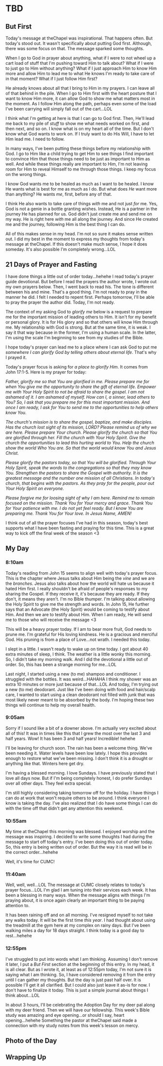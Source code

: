 # TBD

## But First

Today's message at theChapel was inspirational. That happens often. But today's stood out. It wasn't specifically about putting God first. Although, there was some focus on that. The message sparked some thoughts.

When I go to God in prayer about anything, what if I were to not wheel up a cart load of stuff that I'm pushing toward Him to talk about? What if I were to just go to Him without anything? What if I just approach Him to know Him more and allow Him to lead me to what He knows I'm ready to take care of in that moment? What if I just follow Him first?

He already knows about all that I bring to Him in my prayers. I can leave all of that behind in the pile. When I go to Him first with the heart posture that I want to know Him more, it can allow God to show me what matters most in the moment. As I follow Him along the path, perhaps even some of the load I've been carrying will simply fall out of the cart...LOL

I think what I'm getting at here is that I can go to God first. Then, He'll lead me back to my pile of *stuff* to show me what needs worked on first, and then next, and so on. I know what is on my heart all of the time. But I don't know what God wants to work on. If I truly want to do His Will, I have to let Him lead me. I need to follow.

In many ways, I've been putting these things before my relationship with God. I go to Him like a child trying to get Him to see things I find important to convince Him that those things need to be just as important to Him as well. And while these things really are important to Him, I'm not leaving room for Him to reveal Himself to me through those things. I keep my focus on the wrong things.

I know God wants me to be healed as much as I want to be healed. I know He wants what is best for me as much as I do. But what does *He* want more than anything? He wants *me*, first, before any of that.

I think He also wants to take care of things *with* me and not just *for* me. Yes, God is not a genie in a bottle granting wishes. Instead, He is a partner in the journey He has planned for us. God didn't just create me and send me on my way. He is right here *with* me all along the journey. And since He created me and the journey, following Him is the best thing I can do.

All of this makes sense in my head. I'm not so sure it makes sense written out. I did my best in the moment to express my thoughts from today's message at theChapel. If this doesn't make much sense, I hope it does someday. It's also possible I'm completely wrong...LOL

## 21 Days of Prayer and Fasting

I have done things a little out of order today...hehehe I read today's prayer guide devotional. But before I read the prayers the author wrote, I wrote out my own prayers below. Then, I went back to read his. The tone is different between his and mine. That's a good thing. I'm not ready to pray in the manner he did. I felt I needed to repent first. Perhaps tomorrow, I'll be able to pray the prayer the author did. Today, I'm not ready.

The context of my asking God to *glorify me* below is a request to prepare me for the important mission of leading others to Him. It isn't for my benefit or personal glory. It is for His glory and so that others will know Him through me. My relationship with God is strong. But at the same time, it is weak. I say it that way because in the former, I'm using a human scale. In the latter, I'm using the scale I'm beginning to see from my studies of the Bible.

I hope today's prayer can lead me to a place where I can ask God to put me *somewhere I can glorify God by telling others about eternal life*. That's why I prayed it.

Today's prayer focus is asking for *a place to glorify Him*. It comes from John 17:1-5. Here is my prayer for today:

*Father, glorify me so that You are glorified in me. Please prepare me for when You give me the opportunity to share the gift of eternal life. Empower me with Your Holy Spirit to not be afraid to share the gospel. I am not ashamed of it. I am ashamed of myself. How can I, a sinner, lead others to You? So, I ask that you prepare me for this most important mission. And once I am ready, I ask for You to send me to the opportunities to help others know You.*

*The church's mission is to share the gospel, baptize, and make disciples. Has the church lost sight of its mission, LORD? Please remind us of why we are here. Please prepare Your church. Please glorify the church so that You are glorified through her. Fill the church with Your Holy Spirit. Give the church the opportunities to lead this hurting world to You. Help the church show the world Who You are. So that the world would know You and Jesus Christ.*

*Please glorify the pastors today, so that You will be glorified. Through Your Holy Spirit, speak the words to the congregations so that they may know You. Strengthen the pastors to share the Gospel with authority. It is the greatest message and the number one mission of all Christians. In today's church, that begins with the pastors. As they pray for the people, pour out Your Holy Spirit on everyone.*

*Please forgive me for loosing sight of why I am here. Remind me to remain focused on the mission. Thank You for Your mercy and grace. Thank You for Your patience with me. I do not yet feel ready. But I know You are preparing me. Thank You for Your love. In Jesus Name, AMEN!*

I think out of all the prayer focuses I've had in this season, today's best supports what I have been fasting and praying for this time. This is a great way to kick off the final week of the season <3

## My Day

### 8:10am

Today's reading from John 15 seems to align well with today's prayer focus. This is the chapter where Jesus talks about Him being the *vine* and we are the *branches*. Jesus also talks about how the world will hate us because it hated Him first. I really shouldn't be afraid of people's responses to my sharing the Gospel. If they receive it, it's because they are ready. If they don't, it means they aren't. I'm no Bible thumper. I'm talking about allowing the Holy Spirit to give me the strength and words. In John 15, He further says that an Advocate (the Holy Spirit) would be coming to testify about Him. And then we are to testify about Him. When I am ready, He will send me to those who will receive the message <3

This will be a heavy prayer today. If I am to bear more fruit, God needs to prune me. I'm grateful for His loving kindness. He is a gracious and merciful God. His pruning is from a place of Love...not wrath. I needed this today.

I slept in a little. I wasn't ready to wake up on time today. I got about 40 extra minutes of sleep, I think. The weather is a little wonky this morning. So, I didn't take my morning walk. And I did the devotional a little out of order. So, this has been a strange morning for me...LOL

Last night, I started using a new (to me) shampoo and conditioner. I struggled with the bottles. It was weird...HAHAHA I think my shower was an extra 10 minutes or more just because of that...LOL And today, I'm trying out a new (to me) deodorant. Just like I've been doing with food and hair/scalp care, I wanted to start using a clean deodorant not filled with junk that was most likely never meant to be absorbed by the body. I'm hoping these two things will continue to help my overall health.

### 9:05am

Sorry if I sound like a bit of a downer above. I'm actually very excited about all of this! It was in times like this that I grew the most over the last 3 and half years. Wow! It has been 3 and half years! Incredible! hehehe

I'll be leaving for church soon. The rain has been a welcome thing. We've been needing it. Water levels have been low lately. I hope this provides enough to restore what we've been missing. I don't think it is a drought or anything like that. Winters here get dry.

I'm having a blessed morning. I love Sundays. I have previously stated that I love all days now. But if I'm being completely honest, I do prefer Sundays over all other days. They feel extra special.

I'm still highly considering taking tomorrow off for the holiday. I have things I can do at work that won't require others to be around. I think everyone I know is taking the day. I've also realized that I do have some things I can do with the time off that didn't get any attention this weekend.

### 10:55am

My time at theChapel this morning was blessed. I enjoyed worship and the message was inspiring. I decided to write some thoughts I had during the message to start off today's entry. I've been doing this out of order today. So, this entry is being written out of order. But the way it is read will be in the correct order...hehehe

Well, it's time for CUMC!

### 11:40am

Well, well, well...LOL The message at CUMC closely relates to today's prayer focus...LOL I'm glad I am tuning into their services each week. It has been a blessing in many ways. When the message aligns with things I'm praying about, it is once again clearly an important thing to be paying attention to.

It has been raining off and on all morning. I've resigned myself to not take any walks today. It will be the first time *this year*. I had thought about using the treadmill at the gym here at my complex on rainy days. But I've been walking miles a day for 18 days straight. I think today is a good day to rest...hehehe

### 12:55pm

I've struggled to put into words what I am thinking. Assuming I don't remove it later, I put a *But First* section at the beginning of this entry. In my head, it is all clear. But as I wrote it, at least as of 12:55pm today, I'm not sure it is saying what I am thinking. So, I have considered removing it from the entry until I can gather my thoughts. But the day is just past half over. It is possible I'll get it all clarified. But I could also just leave it as-is for now. I don't have to finalize it today. This is just a simple journal about things I think about...LOL

In about 3 hours, I'll be celebrating the Adoption Day for my deer pal along with my deer friend. Then we will have our fellowship. This week's Bible study was amazing and eye opening...or should I say, heart opening...hehehe Something the pastor at theChapel said made a connection with my study notes from this week's lesson on mercy.



## Photo of the Day



## Wrapping Up

